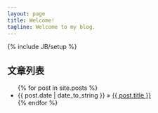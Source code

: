 ```yaml
---
layout: page
title: Welcome!
tagline: Welcome to my blog.
---
```


{% include JB/setup %}
    
##  文章列表

<ul class="posts">
  {% for post in site.posts %}
    <li><span>{{ post.date | date_to_string }}</span> &raquo; <a href="{{ BASE_PATH }}{{ post.url }}">{{ post.title }}</a></li>
  {% endfor %}
</ul>